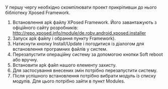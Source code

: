 У першу чергу необхідно скомпілювати проект прикріпивши до нього бібліотеку Xposed Framework. 

1.	Встановлення apk файлу XPosed Framework. Його завантажують з офіційного сайту розробників: 
http://repo.xposed.info/module/de.robv.android.xposed.installer
2.	Запуск apk файлу і обрання пункту Framework). 
3.	Натиснути кнопку Install/Update і погодитися із діалогом для встановлення програмних файлів у систем.
4.	Перезапустити операційну систему за допомогою кнопки Soft reboot або вручну.
5.	Встановити apk файл нашого елементу захисту. 
6.	Для застосування внесених змін потрібно перезапустити систему.
7.	Після успішного встановлення потрібно вибрати модуль із списку модулів. Для цього потрібно зайти в пункт Modules.
